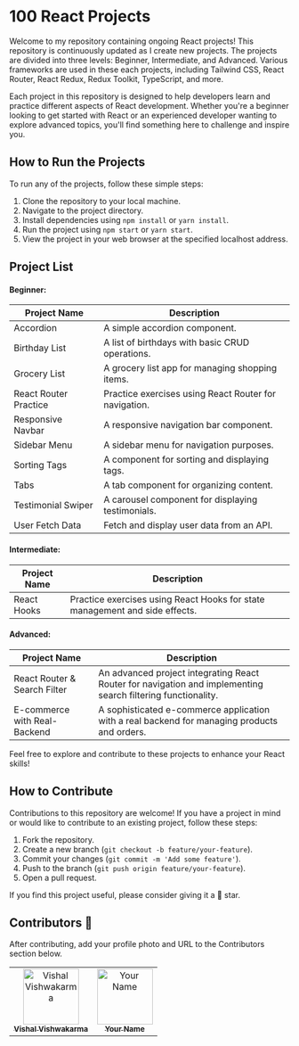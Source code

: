 # 100 React Projects

Welcome to my repository containing ongoing React projects! This repository is continuously updated as I create new projects. The projects are divided into three levels: Beginner, Intermediate, and Advanced. Various frameworks are used in these each projects, including Tailwind CSS, React Router, React Redux, Redux Toolkit, TypeScript, and more.

Each project in this repository is designed to help developers learn and practice different aspects of React development. Whether you're a beginner looking to get started with React or an experienced developer wanting to explore advanced topics, you'll find something here to challenge and inspire you.

## How to Run the Projects

To run any of the projects, follow these simple steps:

1. Clone the repository to your local machine.
2. Navigate to the project directory.
3. Install dependencies using `npm install` or `yarn install`.
4. Run the project using `npm start` or `yarn start`.
5. View the project in your web browser at the specified localhost address.

## Project List

#### Beginner:

| Project Name        | Description                                      |
|---------------------|--------------------------------------------------|
| Accordion           | A simple accordion component.                    |
| Birthday List       | A list of birthdays with basic CRUD operations.  |
| Grocery List        | A grocery list app for managing shopping items.  |
| React Router Practice | Practice exercises using React Router for navigation. |
| Responsive Navbar   | A responsive navigation bar component.           |
| Sidebar Menu        | A sidebar menu for navigation purposes.          |
| Sorting Tags        | A component for sorting and displaying tags.    |
| Tabs                | A tab component for organizing content.          |
| Testimonial Swiper | A carousel component for displaying testimonials.|
| User Fetch Data     | Fetch and display user data from an API.         |

#### Intermediate:

| Project Name | Description                                       |
|--------------|---------------------------------------------------|
| React Hooks  | Practice exercises using React Hooks for state management and side effects. |

#### Advanced:

| Project Name                | Description                                       |
|------------------------------|---------------------------------------------------|
| React Router & Search Filter | An advanced project integrating React Router for navigation and implementing search filtering functionality. |
| E-commerce with Real-Backend | A sophisticated e-commerce application with a real backend for managing products and orders. |

Feel free to explore and contribute to these projects to enhance your React skills!

## How to Contribute

Contributions to this repository are welcome! If you have a project in mind or would like to contribute to an existing project, follow these steps:

1. Fork the repository.
2. Create a new branch (`git checkout -b feature/your-feature`).
3. Commit your changes (`git commit -m 'Add some feature'`).
4. Push to the branch (`git push origin feature/your-feature`).
5. Open a pull request.

If you find this project useful, please consider giving it a 🌟 star.

## Contributors 🤝

After contributing, add your profile photo and URL to the Contributors section below.

<table>
    <tbody>
        <tr>
           <td align="center" >
                <a href="https://github.com/vishal-dcode" target=”_blank” rel="nofollow">
                    <img src="https://avatars.githubusercontent.com/u/100755052?v=4" alt="Vishal Vishwakarma" style="height: 100px; width: 100px; object-fit: cover;">
                    <br>
                    <sub><b>Vishal Vishwakarma</b></sub>
                </a> 
            </td>
            <td align="center">
                <a href="#" target=”_blank” rel="nofollow">
                    <img src="https://source.unsplash.com/random/?coding" alt="Your Name" style="height: 100px; width: 100px; object-fit: cover;">
                    <br>
                    <sub><b>Your Name</b></sub>
                </a> 
            </td>
        </tr>
    </tbody>
</table>


